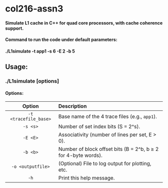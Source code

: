 # col216-assn3
#### Simulate L1 cache in C++ for quad core processors, with cache coherence support.

#### Command to run the code under default parameters:
#### ./L1simulate -t app1 -s 6 -E 2 -b 5 


## Usage: 

### ./L1simulate [options]
#### Options:

| Option | Description |
|:------:|:------------|
| `-t <tracefile_base>` | Base name of the 4 trace files (e.g., `app1`). |
| `-s <s>` | Number of set index bits (S = 2^s). |
| `-E <E>` | Associativity (number of lines per set, E > 0). |
| `-b <b>` | Number of block offset bits (B = 2^b, b ≥ 2 for 4-byte words). |
| `-o <outputfile>` | (Optional) File to log output for plotting, etc. |
| `-h` | Print this help message. |
